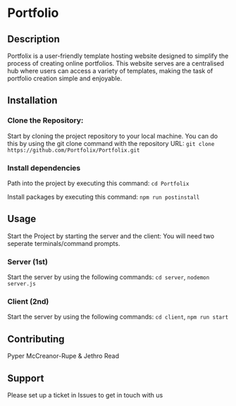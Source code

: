 # Portfolio

## Description
Portfolix is a user-friendly template hosting website designed to simplify the process of creating online portfolios. This website serves are a centralised hub where users can access a variety of templates, making the task of portfolio creation simple and enjoyable.

## Installation 
### Clone the Repository: 
Start by cloning the project repository to your local machine. You can do this by using the git clone command with the repository URL:
`git clone https://github.com/Portfolix/Portfolix.git`


### Install dependencies
Path into the project by executing this command: 
`cd Portfolix`

Install packages by executing this command:
`npm run postinstall`

## Usage 
Start the Project by starting the server and the client:
You will need two seperate terminals/command prompts.

### Server (1st)
Start the server by using the following commands:
`cd server`, `nodemon server.js`

### Client (2nd)
Start the server by using the following commands:
`cd client`, `npm run start`

## Contributing 
Pyper McCreanor-Rupe & Jethro Read

## Support
Please set up a ticket in Issues to get in touch with us 